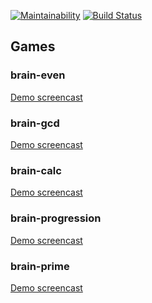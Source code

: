 [![Maintainability](https://api.codeclimate.com/v1/badges/a99a88d28ad37a79dbf6/maintainability)](https://codeclimate.com/github/codeclimate/codeclimate/maintainability)
[![Build Status](https://travis-ci.org/mkaraev/python-project-lvl1.svg?branch=master)](https://travis-ci.org/mkaraev/python-project-lvl1)
## Games
### brain-even
[Demo screencast](https://asciinema.org/a/Ws0WByvOLV5YUdQQYoLPzwrIp)

### brain-gcd
[Demo screencast](https://asciinema.org/a/SO9D4VtqiASPLsg3icqGSPXs7)

### brain-calc
[Demo screencast](https://asciinema.org/a/jgEGPec79LXHuWE3O0JiRfPlo)

### brain-progression
[Demo screencast](https://asciinema.org/a/3D4cM7xC3ICHOxxdwGoMpO0jo)

### brain-prime
[Demo screencast](https://asciinema.org/a/MokdEQwhEt3pGqGcx8W6jzVIk)
